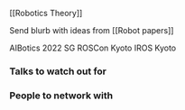 [[Robotics Theory]]

Send blurb with ideas from [[Robot papers]]

AIBotics 2022 SG
ROSCon Kyoto
IROS Kyoto

### Talks to watch out for



### People to network with


